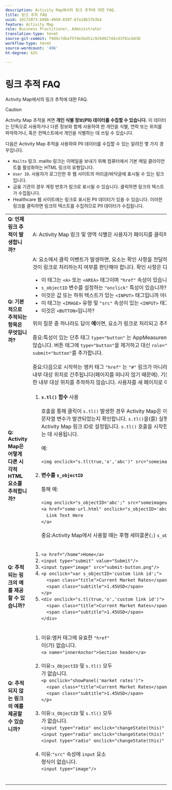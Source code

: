 ```yaml
---
description: Activity Map에서의 링크 추적에 대한 FAQ.
title: 링크 추적 FAQ
uuid: 10172073-b98b-4950-8397-67a18b37b3b4
feature: Activity Map
role: Business Practitioner, Administrator
translation-type: tm+mt
source-git-commit: f9d9c7dbaf5fde5bd51c929d927d4cd3f61cb63b
workflow-type: tm+mt
source-wordcount: '496'
ht-degree: 62%

---
```



# 링크 추적 FAQ

Activity Map에서의 링크 추적에 대한 FAQ.

>[!CAUTION]
>
>Activity Map 추적을 켜면 **개인 식별 정보(PII) 데이터를 수집할 수 있습니다.** 이 데이터는 단독으로 사용하거나 다른 정보와 함께 사용하여 한 개인을 식별, 연락 또는 위치를 파악하거나, 혹은 컨텍스트에서 개인을 식별하는 데 쓰일 수 있습니다.

다음은 Activity Map 추적을 사용하여 PII 데이터를 수집할 수 있는 알려진 몇 가지 경우입니다.

* `Mailto` 링크. mailto 링크는 이메일을 보내기 위해 컴퓨터에서 기본 메일 클라이언트를 활성화하는 HTML 링크의 유형입니다.
* `User ID`. 사용자가 로그인한 후 웹 사이트의 머리글/바닥글에 표시될 수 있는 링크입니다.
* 금융 기관의 경우 계정 번호가 링크로 표시될 수 있습니다. 클릭하면 링크의 텍스트가 수집됩니다.
* Healthcare 웹 사이트에는 링크로 표시된 PII 데이터가 있을 수 있습니다. 이러한 링크를 클릭하면 링크의 텍스트를 수집하므로 PII 데이터가 수집됩니다.

<table id="table_0951EAC617344156BAE43000CCD838AF">
 <tbody>
  <tr>
   <td colname="col1"> <b>Q: 언제 링크 추적이 발생합니까?</b> </td>
   <td colname="col2"> A: Activity Map 링크 및 영역 식별은 사용자가 페이지를 클릭하면 수행됩니다. </td>
  </tr>
  <tr>
   <td colname="col1"> <b>Q: 기본적으로 추적되는 항목은 무엇입니까?</b> </td>
   <td colname="col2"> A: 요소에서 클릭 이벤트가 발생하면, 요소는 확인 사항을 전달하여 AppMeasurement에서 이것이 링크로 처리하는지 여부를 판단해야 합니다. 확인 사항은 다음과 같습니다.
    <ul id="ul_81B9A5A7F8534E71AEF68F2199A154F0">
     <li id="li_49F6DDD9DC124AE5846EC5B7D7BEA20E">이 태그는 <code>&lt;A&gt;</code> 또는 <code>&lt;AREA&gt;</code> 태그이며 <code>"href"</code> 속성이 있습니까? </li>
     <li id="li_77828D24D54343E5B9A1FF7345221781"><code>s_objectID</code> 변수를 설정하는 <code>"onclick"</code> 특성이 있습니까? </li>
     <li id="li_D4B0AEEEA58A4F82A1BCBD3971A60D02">이것은 값 또는 하위 텍스트가 있는 <code>&lt;INPUT&gt;</code> 태그입니까 아니면 <code>&lt;SUBMIT&gt;</code> 단추입니까? </li>
     <li id="li_F7ABE88308E1413E9B9C2224DEC91BAB">이 태그는 <code>&lt;IMAGE&gt;</code> 유형 및 <code>"src"</code> 속성이 있는 <code>&lt;INPUT&gt;</code> 태그입니까? </li>
     <li id="li_F34A0C986E8040109A1DDF88C26E56D5">이것은 <code>&lt;BUTTON&gt;</code>입니까? </li>
    </ul>
    위의 질문 중 하나라도 답이 <b>예</b>이면, 요소가 링크로 처리되고 추적됩니다. <br/>
     <br/>
    중요:특성이 있는 단추 태그 <code>type="button"</code> 는 AppMeasurement에 의한 링크로 간주되지 않습니다. 버튼 태그에 <code>type="button"</code>을 제거하고 대신 <code>role="button"</code> 또는 <code>submit="button"</code>를 추가합니다. <br/>
     <br/>
    중요:다음으로 시작하는 앵커 태그 <code>"href"</code> 는  <code>"#"</code> 링크가 아니라 AppMeasurement에 의한 내부 대상 위치로 간주됩니다(페이지를 떠나지 않기 때문에). 기본적으로 Activity Map은 이러한 내부 대상 위치를 추적하지 않습니다. 사용자를 새 페이지로 이동하는 링크만 추적합니다. </td> 
  </tr>
  <tr>
   <td colname="col1"> <b>Q: Activity Map은 어떻게 다른 시각적 HTML 요소를 추적합니까?</b> </td>
   <td colname="col2">
    <ol id="ol_DA3AED165CFF44B08DFB386D4DEE26C5">
     <li id="li_E3E3F498F37B4FADAFDA39CCAE41511F"> <b><code>s.tl()</code> 함수</b> 사용  <br/>
       <br/>
      호출을 통해 클릭이  <code>s.tl()</code> 발생한 경우 Activity Map은 이 클릭 이벤트를 받고  <code>linkName</code> 문자열 변수가 발견되었는지 확인합니다. <code>s.tl()</code>을(를) 실행하는 동안 <code>linkName</code>이 Activity Map 링크 ID로 설정됩니다. <code>s.tl()</code> 호출을 시작한 클릭한 요소는 지역을 결정하는 데 사용됩니다. <br/>
       <br/>
      예:  <br/>
       <br/>
      <code>&lt;img&nbsp;onclick="s.tl(true,'o','abc')"&nbsp;src="someimageurl.png"/&gt;</code><br/>
       
     </li>
     <li id="li_A93725B810FE408BA5E6B267CF8CEAE5"> <b>변수를  <code>s_objectID</code> </b> <br/>
       <br/>
      통해 예: <br/>
       <br/>
      <code>&lt;img&nbsp;onclick="s_objectID='abc';"&nbsp;src="someimageurl.png"/&gt;</code><br/>
      <code>&lt;a&nbsp;href="some-url.html"&nbsp;onclick="s_objectID='abc';"&nbsp;&gt;</code><br/>
      <code>&nbsp;&nbsp;Link&nbsp;Text&nbsp;Here</code><br/>
      <code>&lt;/a&gt;</code> <br/>
       <br/>
      중요:Activity Map에서 사용할 때는 후행 세미콜론(<code>;</code>) <code>s_objectID</code> 이 필요합니다.
     </li>
    </ol>
   </td>
  </tr>
  <tr>
   <td colname="col1"> <b>Q: 추적되는 링크의 예를 제공할 수 있습니까?</b> </td>
   <td colname="col2">
    <ol id="ol_697E5CE0B84D4A309DD80670697A02BA">
     <li id="li_2C511EFD10F14F438B1F3A1BAB4B45E0">
      <code>&lt;a&nbsp;href="/home"&gt;Home&lt;/a&gt;</code>
     </li>
     <li id="li_76F3DB36ED734132A2386871E6EB4929">
      <code>&lt;input&nbsp;type="submit"&nbsp;value="Submit"/&gt;</code>
     </li>
     <li id="li_10CF9EDA224645169E7CDF74956DB98B">
      <code>&lt;input&nbsp;type="image"&nbsp;src="submit-button.png"/&gt;</code>
     </li>
     <li id="li_9FA171D7F49547E798DE21869F73A402">
      <code>&lt;p&nbsp;onclick="var&nbsp;s_objectID='custom&nbsp;link&nbsp;id';"&gt;</code><br/>
      <code>&nbsp;&nbsp;&lt;span&nbsp;class="title"&gt;Current&nbsp;Market&nbsp;Rates&lt;/span&gt;</code><br/>
      <code>&nbsp;&nbsp;&lt;span&nbsp;class="subtitle"&gt;1.45USD&lt;/span&gt;</code><br/>
      <code>&lt;/p&gt;</code>
     </li>
     <li id="li_C5D77589006E4514AA6F3AEB509A0BAF">
      <code>&lt;div&nbsp;onclick="s.tl(true,'o','custom&nbsp;link&nbsp;id')"&gt;</code><br/>
      <code>&nbsp;&nbsp;&lt;span&nbsp;class="title"&gt;Current&nbsp;Market&nbsp;Rates&lt;/span&gt;</code><br/>
      <code>&nbsp;&nbsp;&lt;span&nbsp;class="subtitle"&gt;1.45USD&lt;/span&gt;</code><br/>
      <code>&lt;/div&gt;</code>
     </li>
    </ol>
   </td>
  </tr>
  <tr>
   <td colname="col1"> <b>Q: 추적되지 않는 링크의 예를 제공할 수 있습니까?</b> </td>
   <td colname="col2">
    <ol id="ol_CDFDB572F76B4F68A64B66A6B0237547">
     <li id="li_99372060646B43EF94C13A9C682CE693">이유:앵커 태그에 유효한 <code>"href"</code> <br/>이(가) 없습니다.
       <br/>
      <code>&lt;a&nbsp;name="innerAnchor"&gt;Section&nbsp;header&lt;/a&gt;</code><br/>
       
     </li>
     <li id="li_736A5F7DC2D74B4DA1CECEE3AD10EB19">이유:<code>s_ObjectID</code> 및 <code>s.tl()</code> 모두 <br/>가 없습니다.
       <br/>
      <code>&lt;p&nbsp;onclick="showPanel('market&nbsp;rates')"&gt;</code><br/>
      <code>&nbsp;&nbsp;&lt;span&nbsp;class="title"&gt;Current&nbsp;Market&nbsp;Rates&lt;/span&gt;</code><br/>
      <code>&nbsp;&nbsp;&lt;span&nbsp;class="subtitle"&gt;1.45USD&lt;/span&gt;</code><br/>
      <code>&lt;/p&gt;</code><br/>
       
     </li>
     <li id="li_45F9ED97140F47F99F8C167BC1DC546F">이유:<code>s_ObjectID</code> 및 <code>s.tl()</code> 모두 <br/>가 없습니다.
       <br/>
      <code>&lt;input&nbsp;type="radio"&nbsp;onclick="changeState(this)"&nbsp;name="group1"&nbsp;value="A"/&gt;</code><br/>
      <code>&lt;input&nbsp;type="radio"&nbsp;onclick="changeState(this)"&nbsp;name="group1"&nbsp;value="B"/&gt;</code><br/>
      <code>&lt;input&nbsp;type="radio"&nbsp;onclick="changeState(this)"&nbsp;name="group1"&nbsp;value="C"/&gt;</code><br/>
       
     </li>
     <li id="li_9EBFCC58F3A94F30BA62156F14B15D55">이유:<code>"src"</code> 속성에 <code>input</code> 요소 <br/> 형식이 없습니다.
       <br/>
      <code>&lt;input&nbsp;type="image"/&gt;</code><br/>
       
     </li>
    </ol>
   </td>
  </tr>
 </tbody>
</table>
